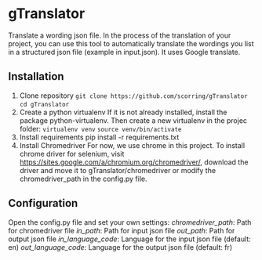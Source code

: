 # gTranslator
Translate a wording json file.
In the process of the translation of your project, you can use this tool to automatically translate the wordings you list in a structured json file (example in input.json). It uses Google translate.
## Installation
1. Clone repository
`git clone https://github.com/scorring/gTranslator`
`cd gTranslator`
2. Create a python virtualenv
If it is not already installed, install the package python-virtualenv.
Then create a new virtualenv in the projec folder:
`virtualenv venv`
`source venv/bin/activate`
3. Install requirements
pip install -r requirements.txt
4. Install Chromedriver
For now, we use chrome in this project. To install chrome driver for selenium, visit https://sites.google.com/a/chromium.org/chromedriver/, download the driver and move it to gTranslator/chromedriver or modify the chromedriver_path in the config.py file.
## Configuration
Open the config.py file and set your own settings:
_chromedriver_path_: Path for chromedriver file
_in_path_: Path for input json file
_out_path_: Path for output json file
_in_language_code_: Language for the input json file (default: en)
_out_language_code_: Language for the output json file (default: fr)
